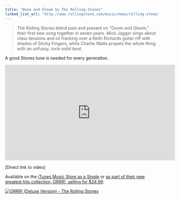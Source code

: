 ```yaml
---
title: "Doom and Gloom by The Rolling Stones"
linked_list_url: 'http://www.rollingstone.com/music/news/rolling-stones-blend-past-and-present-on-doom-and-gloom-20121011'
---
```

<blockquote><p>
  The Rolling Stones blend past and present on "Doom and Gloom," their first new song together in seven years. Mick Jagger sings about class tensions and oil fracking over a Keith Richards guitar riff with shades of Sticky Fingers, while Charlie Watts propels the whole thing with an unfussy, rock-solid beat.
</p></blockquote>
<p>A good Stones tune is needed for every generation.</p>
<p><iframe width="560" height="315" src="http://www.youtube.com/embed/rPFGWVKXxm0" frameborder="0" allowfullscreen></iframe></p>
<p>[Direct link to video]</p>
<p>Available on the <a href="http://target.georiot.com/Proxy.ashx?grid=9646&id=6PFrOqNV4B8&offerid=162397&type=3&subid=0&tmpid=3664&RD_PARM1=https%253A%252F%252Fitunes.apple.com%252Fca%252Falbum%252Fdoom-and-gloom-radio-edit%252Fid569699615%253Fi%253D569699770%2526uo%253D4%2526partnerId%253D30" target="itunes_store">iTunes Music Store as a Single</a> or <a href="http://target.georiot.com/Proxy.ashx?grid=9646&id=6PFrOqNV4B8&offerid=162397&type=3&subid=0&tmpid=3664&RD_PARM1=https%253A%252F%252Fitunes.apple.com%252Fca%252Falbum%252Fgrrr!-deluxe-version%252Fid569679465%253Fuo%253D4%2526partnerId%253D30" target="itunes_store">as part of their new greatest hits collection, GRRR!, selling for $24.99</a>.</p>
<p><a href="http://target.georiot.com/Proxy.ashx?grid=9646&id=6PFrOqNV4B8&offerid=162397&type=3&subid=0&tmpid=3664&RD_PARM1=https%253A%252F%252Fitunes.apple.com%252Fca%252Falbum%252Fgrrr!-deluxe-version%252Fid569679465%253Fuo%253D4%2526partnerId%253D30" target="itunes_store"><img src="http://r.mzstatic.com/images/web/linkmaker/badge_itunes-lrg.gif" alt="GRRR! (Deluxe Version) - The Rolling Stones" style="border: 0;"/></a></p>
